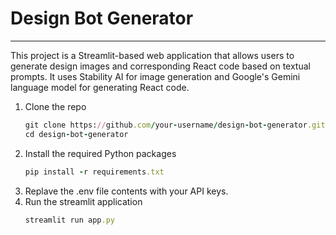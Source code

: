 # Design Bot Generator
<hr>
This project is a Streamlit-based web application that allows users to generate design images and corresponding React code based on textual prompts.
It uses Stability AI for image generation and Google's Gemini language model for generating React code.

1. Clone the repo
   ```ruby
   git clone https://github.com/your-username/design-bot-generator.git
   cd design-bot-generator
   ```
2. Install the required Python packages
   ```ruby
   pip install -r requirements.txt
   ```
3. Replave the .env file contents with your API keys.
4. Run the streamlit application
   ```ruby
   streamlit run app.py
   ```



